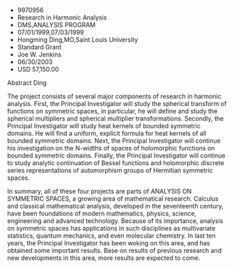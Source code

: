 
* 9970956
* Research in Harmonic Analysis
* DMS,ANALYSIS PROGRAM
* 07/01/1999,07/03/1999
* Hongming Ding,MO,Saint Louis University
* Standard Grant
* Joe W. Jenkins
* 06/30/2003
* USD 57,150.00

Abstract Ding

The project consists of several major components of research in harmonic
analysis. First, the Principal Investigator will study the spherical transform
of functions on symmetric spaces, in particular, he will define and study the
spherical multipliers and spherical multiplier transformations. Secondly, the
Principal Investigator will study heat kernels of bounded symmetric domains. He
will find a uniform, explicit formula for heat kernels of all bounded symmetric
domains. Next, the Principal Investigator will continue his investigation on the
N-widths of spaces of holomorphic functions on bounded symmetric domains.
Finally, the Principal Investigator will continue to study analytic continuation
of Bessel functions and holomorphic discrete series representations of
automorphism groups of Hermitian symmetric spaces.

In summary, all of these four projects are parts of ANALYSIS ON SYMMETRIC
SPACES, a growing area of mathematical research. Calculus and classical
mathematical analysis, developed in the seventeenth century, have been
foundations of modern mathematics, physics, science, engineering and advanced
technology. Because of its importance, analysis on symmetric spaces has
applications in such disciplines as multivariate statistics, quantum mechanics,
and even molecular chemistry. In last ten years, the Principal Investigator has
been woking on this area, and has obtained some important results. Base on
results of previous research and new developments in this area, more results are
expected to come.


